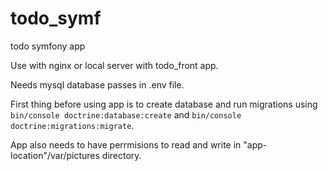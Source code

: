 # todo_symf
todo symfony app

Use with nginx or local server with todo_front app.

Needs mysql database passes in .env file.

First thing before using app is to create database and run migrations using `bin/console doctrine:database:create` and `bin/console doctrine:migrations:migrate`.

App also needs to have perrmisions to read and write in "app-location"/var/pictures directory.
